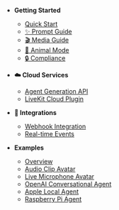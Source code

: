 - **Getting Started**
  - [Quick Start](getting-started/overview.md)
  - [✨ Prompt Guide](getting-started/prompts.md)
  - [🎬 Media Guide](getting-started/media-guide.md)
  - [🐾 Animal Mode](getting-started/animal-mode.md)
  - [🔒 Compliance](compliance.md)

- **☁️ Cloud Services**
  - [Agent Generation API](preview/agent-generation-api.md)
  - [LiveKit Cloud Plugin](preview/livekit-cloud-plugin.md)

- **🔔 Integrations**
  - [Webhook Integration](integrations/webhook-integration.md)
  - [Real-time Events](integrations/event-handling.md)

- **Examples**
  - [Overview](examples/overview.md)
  - [Audio Clip Avatar](examples/avatar-with-audio-clip.md)
  - [Live Microphone Avatar](examples/avatar-with-microphone.md)
  - [OpenAI Conversational Agent](examples/livekit-openai-agent.md)
  - [Apple Local Agent](examples/livekit-apple-local.md)
  - [Raspberry Pi Agent](examples/livekit-raspberry-pi.md)